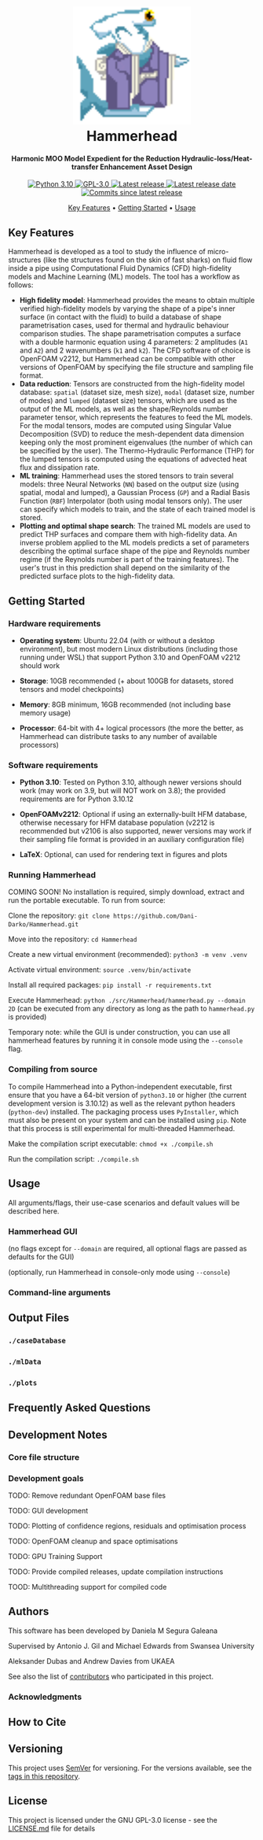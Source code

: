<h1 align="center">
    <br>
    <img src="src/Hammerhead/assets/images/hammerheadMascot.png" alt="Hammerhead Mascot" width="240">
    <br>
    Hammerhead
    <br>
</h1>

<h4 align="center"> Harmonic MOO Model Expedient for the Reduction Hydraulic-loss/Heat-transfer Enhancement Asset Design</h4>

<p align="center">
  <a href="https://www.python.org/downloads/release/python-31011">
    <img src="https://img.shields.io/badge/python-3.10-brigtgreen.svg" alt="Python 3.10">
  </a>
  
  <a href="https://github.com/Dani-Darko/Hammerhead/blob/master/LICENSE">
    <img src="https://img.shields.io/github/license/Dani-Darko/Hammerhead" alt="GPL-3.0">
  </a>
  
  <a href="https://github.com/Dani-Darko/Hammerhead/releases/latest">
    <img src="https://img.shields.io/github/v/release/Dani-Darko/Hammerhead?include_prereleases&sort=semver"
         alt="Latest release">
  </a>
  
  <a href="https://github.com/ajulik1997/Dani-Darko/Hammerhead/latest">
    <img src="https://img.shields.io/github/release-date-pre/Dani-Darko/Hammerhead" alt="Latest release date">
  </a>
  
  <a href="https://github.com/Dani-Darko/Hammerhead/commits">
    <img src="https://img.shields.io/github/commits-since/Dani-Darko/Hammerhead/latest" alt="Commits since latest release">
  </a>
</p>

<p align="center">
  <a href="#key-features">Key Features</a> •
  <a href="#getting-started">Getting Started</a> •
  <a href="#usage">Usage</a>
</p>

## Key Features

Hammerhead is developed as a tool to study the influence of micro-structures (like the structures found on the skin of fast sharks) on fluid flow inside a pipe using Computational Fluid Dynamics (CFD) high-fidelity models and Machine Learning (ML) models. The tool has a workflow as follows:
-    **High fidelity model**: Hammerhead provides the means to obtain multiple verified high-fidelity models by varying the shape of a pipe's inner surface (in contact with the fluid) to build a database of shape parametrisation cases, used for thermal and hydraulic behaviour comparison studies. The shape parametrisation computes a surface with a double harmonic equation using 4 parameters: 2 amplitudes (`A1` and `A2`) and 2 wavenumbers (`k1` and `k2`). The CFD software of choice is OpenFOAM v2212, but Hammerhead can be compatible with other versions of OpenFOAM by specifying the file structure and sampling file format.
-    **Data reduction**: Tensors are constructed from the high-fidelity model database: `spatial` (dataset size, mesh size), `modal` (dataset size, number of modes) and `lumped` (dataset size) tensors, which are used as the output of the ML models, as well as the shape/Reynolds number parameter tensor, which represents the features to feed the ML models. For the modal tensors, modes are computed using Singular Value Decomposition (SVD) to reduce the mesh-dependent data dimension keeping only the most prominent eigenvalues (the number of which can be specified by the user). The Thermo-Hydraulic Performance (THP) for the lumped tensors is computed using the equations of advected heat flux and dissipation rate.
-    **ML training**: Hammerhead uses the stored tensors to train several models: three Neural Networks (`NN`) based on the output size (using spatial, modal and lumped), a Gaussian Process (`GP`) and a Radial Basis Function (`RBF`) Interpolator (both using modal tensors only). The user can specify which models to train, and the state of each trained model is stored.
-    **Plotting and optimal shape search**: The trained ML models are used to predict THP surfaces and compare them with high-fidelity data. An inverse problem applied to the ML models predicts a set of parameters describing the optimal surface shape of the pipe and Reynolds number regime (if the Reynolds number is part of the training features). The user's trust in this prediction shall depend on the similarity of the predicted surface plots to the high-fidelity data.

## Getting Started

### Hardware requirements

-   **Operating system**: Ubuntu 22.04 (with or without a desktop environment), but most modern Linux distributions
(including those running under WSL) that support Python 3.10 and OpenFOAM v2212 should work

-   **Storage**: 10GB recommended (+ about 100GB for datasets, stored tensors and model checkpoints)

-   **Memory**: 8GB minimum, 16GB recommended (not including base memory usage)

-   **Processor**: 64-bit with 4+ logical processors (the more the better, as Hammerhead can distribute tasks to any
number of available processors)

### Software requirements

- **Python 3.10**: Tested on Python 3.10, although newer versions should work (may work on 3.9, but will NOT
work on 3.8); the provided requirements are for Python 3.10.12

- **OpenFOAMv2212**: Optional if using an externally-built HFM database, otherwise necessary for HFM database
population (v2212 is recommended but v2106 is also supported, newer versions may work if their sampling file format
is provided in an auxiliary configuration file)

- **LaTeX**: Optional, can used for rendering text in figures and plots

### Running Hammerhead

COMING SOON! No installation is required, simply download, extract and run the portable executable. To run from
source:

Clone the repository: `git clone https://github.com/Dani-Darko/Hammerhead.git`

Move into the repository: `cd Hammerhead`

Create a new virtual environment (recommended): `python3 -m venv .venv`

Activate virtual environment: `source .venv/bin/activate`

Install all required packages: `pip install -r requirements.txt`

Execute Hammerhead: `python ./src/Hammerhead/hammerhead.py --domain 2D` (can be executed from any directory as
long as the path to `hammerhead.py` is provided)

Temporary note: while the GUI is under construction, you can use all hammerhead features by running it in console
mode using the `--console` flag.

### Compiling from source

To compile Hammerhead into a Python-independent executable, first ensure that you have a 64-bit version of
`python3.10` or higher (the current development version is 3.10.12) as well as the relevant python headers
(`python-dev`) installed. The packaging process uses `PyInstaller`, which must also be present on your system
and can be installed using `pip`. Note that this process is still experimental for multi-threaded Hammerhead.

Make the compilation script executable: `chmod +x ./compile.sh`

Run the compilation script: `./compile.sh`

## Usage

All arguments/flags, their use-case scenarios and default values will be described here.

### Hammerhead GUI

(no flags except for `--domain` are required, all optional flags are passed as defaults for the GUI)

(optionally, run Hammerhead in console-only mode using `--console`)

### Command-line arguments

## Output Files

### `./caseDatabase`

### `./mlData`

### `./plots`

## Frequently Asked Questions

## Development Notes

### Core file structure

### Development goals

TODO: Remove redundant OpenFOAM base files

TODO: GUI development

TODO: Plotting of confidence regions, residuals and optimisation process

TODO: OpenFOAM cleanup and space optimisations

TODO: GPU Training Support

TODO: Provide compiled releases, update compilation instructions

TOOD: Multithreading support for compiled code

## Authors
This software has been developed by
Daniela M Segura Galeana

Supervised by
Antonio J. Gil and Michael Edwards from Swansea University

Aleksander Dubas and Andrew Davies from UKAEA

See also the list of [contributors](...) who participated in this project.

### Acknowledgments

## How to Cite

## Versioning

This project uses [SemVer](http://semver.org/) for versioning. For the versions available, see the
[tags in this repository](). 

## License

This project is licensed under the GNU GPL-3.0 license - see the 
[LICENSE.md](https://github.com/Dani-Darko/Hammerhead/blob/master/LICENSE) file for details

